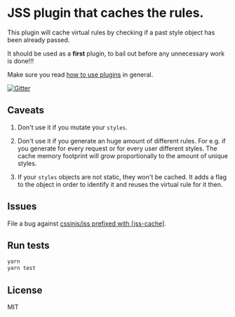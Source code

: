 # JSS plugin that caches the rules.

This plugin will cache virtual rules by checking if a past style object has been already passed.

It should be used as a **first** plugin, to bail out before any unnecessary work is done!!!

Make sure you read [how to use
plugins](https://github.com/cssinjs/jss/blob/master/docs/setup.md#setup-with-plugins)
in general.

[![Gitter](https://badges.gitter.im/JoinChat.svg)](https://gitter.im/cssinjs/lobby)

## Caveats

1.  Don't use it if you mutate your `styles`.

1.  Don't use it if you generate an huge amount of different rules. For e.g. if you generate for every request or for every user different styles. The cache memory footprint will grow proportionally to the amount of unique styles.

1.  If your `styles` objects are not static, they won't be cached. It adds a flag to the object in order to identify it and reuses the virtual rule for it then.

## Issues

File a bug against [cssinjs/jss prefixed with \[jss-cache\]](https://github.com/cssinjs/jss/issues/new?title=[jss-cache]%20).

## Run tests

```bash
yarn
yarn test
```

## License

MIT
